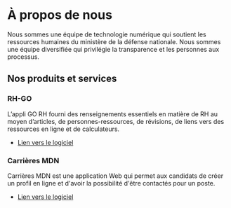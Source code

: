 # À propos de nous

Nous sommes une équipe de technologie numérique qui soutient les ressources humaines du ministère de la défense nationale. Nous sommes une équipe diversifiée qui privilégie la transparence et les personnes aux processus.

## Nos produits et services

### RH-GO

L’appli GO RH fourni des renseignements essentiels en matière de RH au moyen d’articles, de personnes-ressources, de révisions, de liens vers des ressources en ligne et de calculateurs.

* [Lien vers le logiciel](https://www.canada.ca/fr/mobile.html#GORH)

### Carrières MDN

Carrières MDN est une application Web qui permet aux candidats de créer un profil en ligne et d'avoir la possibilité d'être contactés pour un poste.

* [Lien vers le logiciel](https://carrieres-civiles-defense.canada.ca/)
